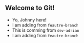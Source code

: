 ## Welcome to Git!

- Yo, Johnny here!
- I am adding from `feautre-branch`
- This is comming from `dev-adrian` 
- I am adding from `feautre-branch`